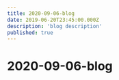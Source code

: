 ```yaml
---
title: 2020-09-06-blog
date: 2019-06-20T23:45:00.000Z
description: 'blog description'
published: true
---
```

# 2020-09-06-blog

